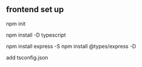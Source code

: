 
## frontend set up
npm init

npm install -D typescript

npm install express -S
npm install @types/express -D

add tsconfig.json

